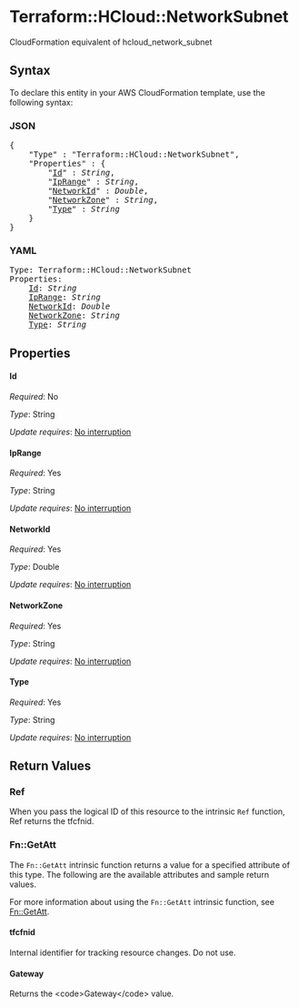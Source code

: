 # Terraform::HCloud::NetworkSubnet

CloudFormation equivalent of hcloud_network_subnet

## Syntax

To declare this entity in your AWS CloudFormation template, use the following syntax:

### JSON

<pre>
{
    "Type" : "Terraform::HCloud::NetworkSubnet",
    "Properties" : {
        "<a href="#id" title="Id">Id</a>" : <i>String</i>,
        "<a href="#iprange" title="IpRange">IpRange</a>" : <i>String</i>,
        "<a href="#networkid" title="NetworkId">NetworkId</a>" : <i>Double</i>,
        "<a href="#networkzone" title="NetworkZone">NetworkZone</a>" : <i>String</i>,
        "<a href="#type" title="Type">Type</a>" : <i>String</i>
    }
}
</pre>

### YAML

<pre>
Type: Terraform::HCloud::NetworkSubnet
Properties:
    <a href="#id" title="Id">Id</a>: <i>String</i>
    <a href="#iprange" title="IpRange">IpRange</a>: <i>String</i>
    <a href="#networkid" title="NetworkId">NetworkId</a>: <i>Double</i>
    <a href="#networkzone" title="NetworkZone">NetworkZone</a>: <i>String</i>
    <a href="#type" title="Type">Type</a>: <i>String</i>
</pre>

## Properties

#### Id

_Required_: No

_Type_: String

_Update requires_: [No interruption](https://docs.aws.amazon.com/AWSCloudFormation/latest/UserGuide/using-cfn-updating-stacks-update-behaviors.html#update-no-interrupt)

#### IpRange

_Required_: Yes

_Type_: String

_Update requires_: [No interruption](https://docs.aws.amazon.com/AWSCloudFormation/latest/UserGuide/using-cfn-updating-stacks-update-behaviors.html#update-no-interrupt)

#### NetworkId

_Required_: Yes

_Type_: Double

_Update requires_: [No interruption](https://docs.aws.amazon.com/AWSCloudFormation/latest/UserGuide/using-cfn-updating-stacks-update-behaviors.html#update-no-interrupt)

#### NetworkZone

_Required_: Yes

_Type_: String

_Update requires_: [No interruption](https://docs.aws.amazon.com/AWSCloudFormation/latest/UserGuide/using-cfn-updating-stacks-update-behaviors.html#update-no-interrupt)

#### Type

_Required_: Yes

_Type_: String

_Update requires_: [No interruption](https://docs.aws.amazon.com/AWSCloudFormation/latest/UserGuide/using-cfn-updating-stacks-update-behaviors.html#update-no-interrupt)

## Return Values

### Ref

When you pass the logical ID of this resource to the intrinsic `Ref` function, Ref returns the tfcfnid.

### Fn::GetAtt

The `Fn::GetAtt` intrinsic function returns a value for a specified attribute of this type. The following are the available attributes and sample return values.

For more information about using the `Fn::GetAtt` intrinsic function, see [Fn::GetAtt](https://docs.aws.amazon.com/AWSCloudFormation/latest/UserGuide/intrinsic-function-reference-getatt.html).

#### tfcfnid

Internal identifier for tracking resource changes. Do not use.

#### Gateway

Returns the &lt;code&gt;Gateway&lt;/code&gt; value.

